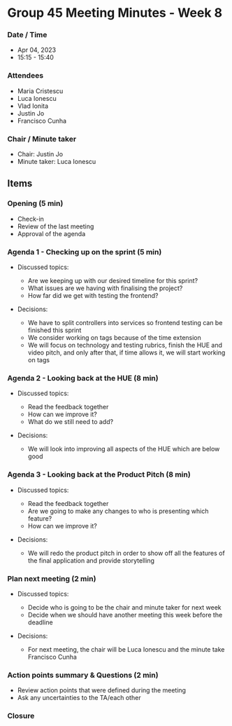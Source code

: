 # Group 45 Meeting Minutes - Week 8

### Date / Time
- Apr 04, 2023
- 15:15 - 15:40
### Attendees
- Maria Cristescu
- Luca Ionescu
- Vlad Ionita
- Justin Jo
- Francisco Cunha
### Chair / Minute taker
- Chair: Justin Jo
- Minute taker: Luca Ionescu

## Items
### Opening (5 min)
- Check-in
- Review of the last meeting
- Approval of the agenda

### Agenda 1 - Checking up on the sprint (5 min)
- Discussed topics:
    - Are we keeping up with our desired timeline for this sprint?
    - What issues are we having with finalising the project?
    - How far did we get with testing the frontend?

- Decisions:
    - We have to split controllers into services so frontend testing can be finished this sprint
    - We consider working on tags because of the time extension
    - We will focus on technology and testing rubrics, finish the HUE and video pitch, and only after that, if time allows it, we will start working on tags

### Agenda 2 - Looking back at the HUE (8 min)
- Discussed topics:
    - Read the feedback together
    - How can we improve it?
    - What do we still need to add?

- Decisions:
    - We will look into improving all aspects of the HUE which are below good

### Agenda 3 - Looking back at the Product Pitch (8 min)
- Discussed topics:
    - Read the feedback together
    - Are we going to make any changes to who is presenting which feature?
    - How can we improve it?

- Decisions:
    - We will redo the product pitch in order to show off all the features of the final application and provide storytelling

### Plan next meeting (2 min)
- Discussed topics:
    - Decide who is going to be the chair and minute taker for next week
    - Decide when we should have another meeting this week before the deadline

- Decisions:
    - For next meeting, the chair will be Luca Ionescu and the minute take Francisco Cunha
### Action points summary & Questions (2 min)
- Review action points that were defined during the meeting
- Ask any uncertainties to the TA/each other

### Closure
